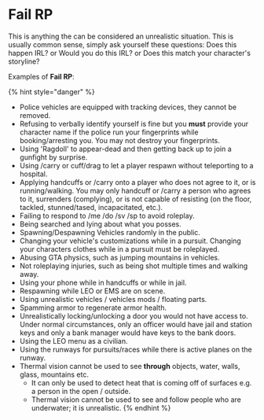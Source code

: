 # Fail RP



This is anything the can be considered an unrealistic situation. This is usually common sense, simply ask yourself these questions: Does this happen IRL? or Would you do this IRL? or Does this match your character's storyline?

Examples of **Fail RP**:

{% hint style="danger" %}
* Police vehicles are equipped with tracking devices, they cannot be removed. 
* Refusing to verbally identify yourself is fine but you **must** provide your character name if the police run your fingerprints while booking/arresting you. You may not destroy your fingerprints. 
* Using 'Ragdoll' to appear-dead and then getting back up to join a gunfight by surprise.
* Using /carry or cuff/drag to let a player respawn without teleporting to a hospital.
* Applying handcuffs or /carry onto a player who does not agree to it, or is running/walking. You may only handcuff or /carry a person who agrees to it, surrenders \(complying\), or is not capable of resisting \(on the floor, tackled, stunned/tased, incapacitated, etc.\).
* Failing to respond to /me /do /sv /sp to avoid roleplay. 
* Being searched and lying about what you posses.
* Spawning/Despawning Vehicles randomly in the public.
* Changing your vehicle's customizations while in a pursuit. Changing your characters clothes while in a pursuit must be roleplayed. 
* Abusing GTA physics, such as jumping mountains in vehicles.
* Not roleplaying injuries, such as being shot multiple times and walking away.
* Using your phone while in handcuffs or while in jail.
* Respawning while LEO or EMS are on scene.
* Using unrealistic vehicles / vehicles mods / floating parts.
* Spamming armor to regenerate armor health.
* Unrealistically locking/unlocking a door you would not have access to. Under normal circumstances, only an officer would have jail and station keys and only a bank manager would have keys to the bank doors.
* Using the LEO menu as a civilian.
* Using the runways for pursuits/races while there is active planes on the runway.
* Thermal vision cannot be used to see **through** objects, water, walls, glass, mountains etc.
  * It can only be used to detect heat that is coming off of surfaces e.g. a person in the open / outside. 
  * Thermal vision cannot be used to see and follow people who are underwater; it is unrealistic.
{% endhint %}

